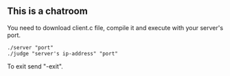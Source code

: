 ## This is a chatroom
You need to download client.c file, compile it and execute with your server's port.
```
./server "port"
./judge "server's ip-address" "port"
```
To exit send "-exit".
